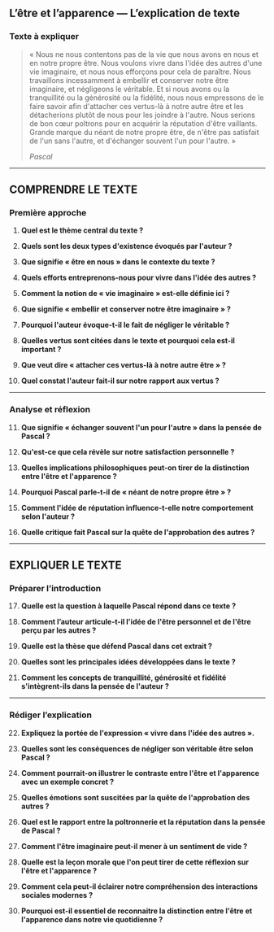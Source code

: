 ## L’être et l’apparence — L’explication de texte

### Texte à expliquer
> « Nous ne nous contentons pas de la vie que nous avons en nous et en notre propre être. Nous voulons vivre dans l'idée des autres d'une vie imaginaire, et nous nous efforçons pour cela de paraître. Nous travaillons incessamment à embellir et conserver notre être imaginaire, et négligeons le véritable. Et si nous avons ou la tranquillité ou la générosité ou la fidélité, nous nous empressons de le faire savoir afin d'attacher ces vertus-là à notre autre être et les détacherions plutôt de nous pour les joindre à l'autre. Nous serions de bon cœur poltrons pour en acquérir la réputation d'être vaillants. Grande marque du néant de notre propre être, de n'être pas satisfait de l'un sans l'autre, et d'échanger souvent l'un pour l'autre. »
> 
> *Pascal*

---

## COMPRENDRE LE TEXTE

### Première approche

1. **Quel est le thème central du texte ?**  
   
2. **Quels sont les deux types d'existence évoqués par l'auteur ?**  
   
3. **Que signifie « être en nous » dans le contexte du texte ?**  
   
4. **Quels efforts entreprenons-nous pour vivre dans l'idée des autres ?**  
   
5. **Comment la notion de « vie imaginaire » est-elle définie ici ?**  
   
6. **Que signifie « embellir et conserver notre être imaginaire » ?**  
   
7. **Pourquoi l'auteur évoque-t-il le fait de négliger le véritable ?**  
   
8. **Quelles vertus sont citées dans le texte et pourquoi cela est-il important ?**  
   
9. **Que veut dire « attacher ces vertus-là à notre autre être » ?**  
   
10. **Quel constat l'auteur fait-il sur notre rapport aux vertus ?**  
   
---

### Analyse et réflexion

11. **Que signifie « échanger souvent l'un pour l'autre » dans la pensée de Pascal ?**  
   
12. **Qu'est-ce que cela révèle sur notre satisfaction personnelle ?**  
   
13. **Quelles implications philosophiques peut-on tirer de la distinction entre l'être et l'apparence ?**  
   
14. **Pourquoi Pascal parle-t-il de « néant de notre propre être » ?**  
   
15. **Comment l'idée de réputation influence-t-elle notre comportement selon l'auteur ?**  
   
16. **Quelle critique fait Pascal sur la quête de l'approbation des autres ?**  
   
---

## EXPLIQUER LE TEXTE

### Préparer l’introduction

17. **Quelle est la question à laquelle Pascal répond dans ce texte ?**  
   
18. **Comment l’auteur articule-t-il l'idée de l'être personnel et de l'être perçu par les autres ?**  
   
19. **Quelle est la thèse que défend Pascal dans cet extrait ?**  
   
20. **Quelles sont les principales idées développées dans le texte ?**  
   
21. **Comment les concepts de tranquillité, générosité et fidélité s'intègrent-ils dans la pensée de l'auteur ?**  
   
---

### Rédiger l’explication

22. **Expliquez la portée de l'expression « vivre dans l'idée des autres ».**  
   
23. **Quelles sont les conséquences de négliger son véritable être selon Pascal ?**  
   
24. **Comment pourrait-on illustrer le contraste entre l'être et l'apparence avec un exemple concret ?**  
   
25. **Quelles émotions sont suscitées par la quête de l'approbation des autres ?**  
   
26. **Quel est le rapport entre la poltronnerie et la réputation dans la pensée de Pascal ?**  
   
27. **Comment l'être imaginaire peut-il mener à un sentiment de vide ?**  
   
28. **Quelle est la leçon morale que l'on peut tirer de cette réflexion sur l'être et l'apparence ?**  
   
29. **Comment cela peut-il éclairer notre compréhension des interactions sociales modernes ?**  
   
30. **Pourquoi est-il essentiel de reconnaitre la distinction entre l'être et l'apparence dans notre vie quotidienne ?**  
